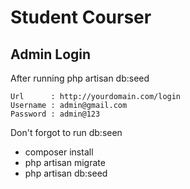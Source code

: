 # Student Courser


## Admin Login

After running php artisan db:seed 
```
Url      : http://yourdomain.com/login
Username : admin@gmail.com
Password : admin@123
```

Don't forgot to run db:seen
* composer install
* php artisan migrate
* php artisan db:seed
